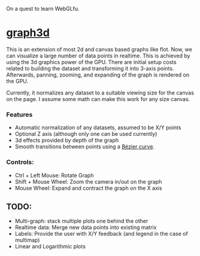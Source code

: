 On a quest to learn WebGLfu.

# [graph3d]

This is an extension of most 2d and canvas based graphs like flot.  Now, we can visualize a large number of data points in realtime. This is achieved by using the 3d graphics power of the GPU.  There are initial setup costs related to building the dataset and transforming it into 3-axis points.  Afterwards, panning, zooming, and expanding of the graph is rendered on the GPU.

Currently, it normalizes any dataset to a suitable viewing size for the canvas on the page.  I assume some math can make this work for any size canvas.

### Features

* Automatic normalization of any datasets, assumed to be X/Y points
* Optional Z axis (although only one can be used currently)
* 3d effects provided by depth of the graph
* Smooth transitions between points using a [Bézier curve][1].


### Controls:

* Ctrl + Left Mouse: Rotate Graph
* Shift + Mouse Wheel: Zoom the camera in/out on the graph
* Mouse Wheel: Expand and contract the graph on the X axis

## TODO: 

* Multi-graph: stack multiple plots one behind the other
* Realtime data: Merge new data points into existing matrix
* Labels: Provide the user with X/Y feedback (and legend in the case of multimap)
* Linear and Logarithmic plots

[graph3d]: http://drewwells.github.com/webglfu/graph.html
[1]: http://en.wikipedia.org/wiki/B%C3%A9zier_curve